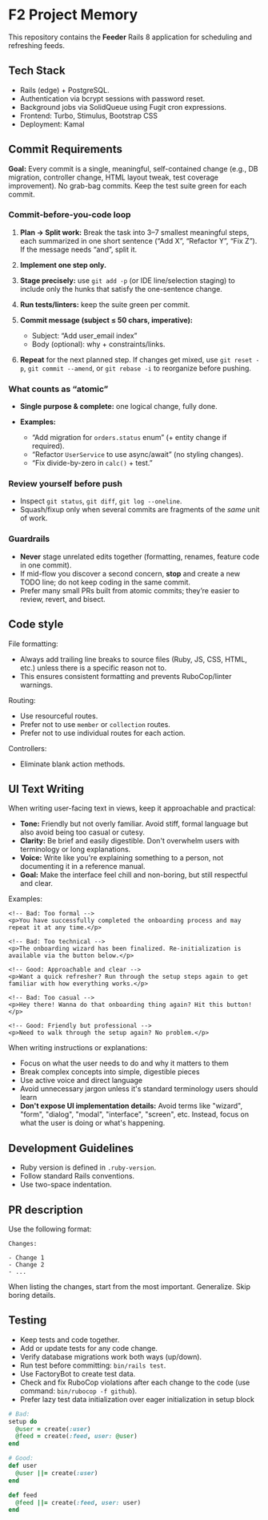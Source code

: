 # F2 Project Memory

This repository contains the **Feeder** Rails 8 application for scheduling and refreshing feeds.

## Tech Stack

- Rails (edge) + PostgreSQL.
- Authentication via bcrypt sessions with password reset.
- Background jobs via SolidQueue using Fugit cron expressions.
- Frontend: Turbo, Stimulus, Bootstrap CSS
- Deployment: Kamal

## Commit Requirements

**Goal:** Every commit is a single, meaningful, self-contained change (e.g., DB migration, controller change, HTML layout tweak, test coverage improvement). No grab-bag commits. Keep the test suite green for each commit.

### Commit-before-you-code loop

1. **Plan → Split work:** Break the task into 3–7 smallest meaningful steps, each summarized in one short sentence (“Add X”, “Refactor Y”, “Fix Z”). If the message needs “and”, split it.
2. **Implement one step only.**
3. **Stage precisely:** use `git add -p` (or IDE line/selection staging) to include only the hunks that satisfy the one-sentence change.
4. **Run tests/linters:** keep the suite green per commit.
5. **Commit message (subject ≤ 50 chars, imperative):**

   * Subject: “Add user\_email index”
   * Body (optional): why + constraints/links.
6. **Repeat** for the next planned step. If changes get mixed, use `git reset -p`, `git commit --amend`, or `git rebase -i` to reorganize before pushing.

### What counts as “atomic”

* **Single purpose & complete:** one logical change, fully done.
* **Examples:**

  * “Add migration for `orders.status` enum” (+ entity change if required).
  * “Refactor `UserService` to use async/await” (no styling changes).
  * “Fix divide-by-zero in `calc()` + test.”

### Review yourself before push

* Inspect `git status`, `git diff`, `git log --oneline`.
* Squash/fixup only when several commits are fragments of the *same* unit of work.

### Guardrails

* **Never** stage unrelated edits together (formatting, renames, feature code in one commit).
* If mid-flow you discover a second concern, **stop** and create a new TODO line; do not keep coding in the same commit.
* Prefer many small PRs built from atomic commits; they’re easier to review, revert, and bisect.

## Code style

File formatting:

- Always add trailing line breaks to source files (Ruby, JS, CSS, HTML, etc.) unless there is a specific reason not to.
- This ensures consistent formatting and prevents RuboCop/linter warnings.

Routing:

- Use resourceful routes.
- Prefer not to use `member` or `collection` routes.
- Prefer not to use individual routes for each action.

Controllers:

- Eliminate blank action methods.

## UI Text Writing

When writing user-facing text in views, keep it approachable and practical:

- **Tone:** Friendly but not overly familiar. Avoid stiff, formal language but also avoid being too casual or cutesy.
- **Clarity:** Be brief and easily digestible. Don't overwhelm users with terminology or long explanations.
- **Voice:** Write like you're explaining something to a person, not documenting it in a reference manual.
- **Goal:** Make the interface feel chill and non-boring, but still respectful and clear.

Examples:

```erb
<!-- Bad: Too formal -->
<p>You have successfully completed the onboarding process and may repeat it at any time.</p>

<!-- Bad: Too technical -->
<p>The onboarding wizard has been finalized. Re-initialization is available via the button below.</p>

<!-- Good: Approachable and clear -->
<p>Want a quick refresher? Run through the setup steps again to get familiar with how everything works.</p>
```

```erb
<!-- Bad: Too casual -->
<p>Hey there! Wanna do that onboarding thing again? Hit this button!</p>

<!-- Good: Friendly but professional -->
<p>Need to walk through the setup again? No problem.</p>
```

When writing instructions or explanations:
- Focus on what the user needs to do and why it matters to them
- Break complex concepts into simple, digestible pieces
- Use active voice and direct language
- Avoid unnecessary jargon unless it's standard terminology users should learn
- **Don't expose UI implementation details:** Avoid terms like "wizard", "form", "dialog", "modal", "interface", "screen", etc. Instead, focus on what the user is doing or what's happening.

## Development Guidelines

- Ruby version is defined in `.ruby-version`.
- Follow standard Rails conventions.
- Use two-space indentation.

## PR description

Use the following format:

```
Changes:

- Change 1
- Change 2
- ...
```

When listing the changes, start from the most important. Generalize. Skip boring details.

## Testing

- Keep tests and code together.
- Add or update tests for any code change.
- Verify database migrations work both ways (up/down).
- Run test before committing: `bin/rails test`.
- Use FactoryBot to create test data.
- Check and fix RuboCop violations after each change to the code (use command: `bin/rubocop -f github`).
- Prefer lazy test data initialization over eager initialization in setup block

```ruby
# Bad:
setup do
  @user = create(:user)
  @feed = create(:feed, user: @user)
end

# Good:
def user
  @user ||= create(:user)
end

def feed
  @feed ||= create(:feed, user: user)
end
```
